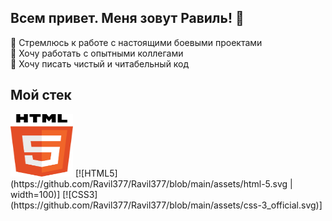 ## Всем привет. Меня зовут Равиль! 👋 

👊 Стремлюсь к работе с настоящими боевыми проектами
<br>
👑 Хочу работать с опытными коллегами
<br>
📝 Хочу писать чистый и читабельный код

## Мой стек
<img src="https://github.com/Ravil377/Ravil377/blob/main/assets/html-5.svg" width="100" height="100">
[![HTML5](https://github.com/Ravil377/Ravil377/blob/main/assets/html-5.svg | width=100)]
[![CSS3](https://github.com/Ravil377/Ravil377/blob/main/assets/css-3_official.svg)]

<!--

- 🔭 I’m currently working on ...
- 🌱 I’m currently learning ...
- 👯 I’m looking to collaborate on ...
- 🤔 I’m looking for help with ...
- 💬 Ask me about ...
- 📫 How to reach me: ...
- 😄 Pronouns: ...
- ⚡ Fun fact: ...
-->
